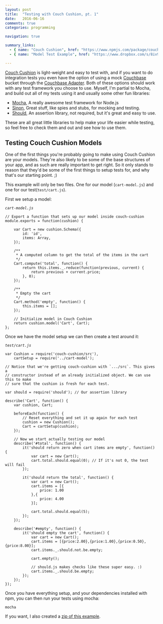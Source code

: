 ```yaml
---
layout: post
title:  "Testing with Couch Cushion, pt. 1"
date:   2016-06-16
comments: true
categories: programming

navigation: true

summary_links:
  - { name: "Couch Cushion", href: "https://www.npmjs.com/package/couch-cushion" }
  - { name: "Model Test Example", href: "https://www.dropbox.com/s/8iv9t0gksi1xkvi/cart-test.zip?dl=0" }

---
```


[Couch Cushion](https://www.npmjs.com/package/couch-cushion) is light-weight and
easy to test with, and if you want to do integration tests you even have the
option of using a mock [Couchbase](http://www.couchbase.com/) bucket through the
[Couchbase Adapter](https://www.npmjs.com/package/cushion-adapter-couchbase).
Both of these options should work with any test framework you choose to use.
Myself, I'm partial to Mocha, and build out all of my tests using it and usually
some other fun libraries:

* [Mocha](http://mochajs.org/), A really awesome test framework for Node.js
* [Sinon](http://sinonjs.org/), Great stuff, like spies and stubs, for mocking and testing.
* [Should](https://www.npmjs.com/package/should), An assertion library, not required, but it's great and easy to use.

These are all great little libraries to help make your life easier while testing,
so feel free to check them and out and see how to use them.


## Testing Couch Cushion Models

One of the first things you're probably going to make using Couch Cushion are
your models. They're also likely to be some of the base structures of your app,
and as such are really important to get right. So it only stands to reason that
they'd be some of the first things to setup tests for, and why that's our
starting point. ;)

This example will only be two files. One for our model (`cart-model.js`) and one
for our test(`test/cart.js`).

First we setup a model:

*`cart-model.js`*
```
// Export a function that sets up our model inside couch-cushion
module.exports = function(cushion) {

    var Cart = new cushion.Schema({
        id: 'id',
        items: Array,
    });

    /**
     * A computed column to get the total of the items in the cart
     */
    Cart.compute('total', function() {
        return this.items._.reduce(function(previous, current) {
            return previous + current.price;
        }, 0);
    });

    /**
     * Empty the cart
     */
    Cart.method('empty', function() {
        this.items = [];
    });

    // Initialize model in Couch Cushion
    return cushion.model('Cart', Cart);
};
```

Once we have the model setup we can then create a test around it:

*`test/cart.js`*
```
var Cushion = require('couch-cushion/src'),
    cartSetup = require('../cart-model');

// Notice that we're getting couch-cushion with `.../src`. This gives a
// constructor instead of an already initialized object. We can use this to make
// sure that the cushion is fresh for each test.

var should = require('should'); // Our assertion library

describe('Cart', function() {
    var cushion, Cart;

    beforeEach(function() {
        // Reset everything and set it up again for each test
        cushion = new Cushion();
        Cart = cartSetup(cushion);
    });

    // Now we start actually testing our model
    describe('#total', function() {
        it('should return zero when cart items are empty', function() {
            var cart = new Cart();
            cart.total.should.equal(0); // If it's not 0, the test will fail
        });

        it('should return the total', function() {
            var cart = new Cart();
            cart.items = [{
                price: 1.00
            },{
                price: 4.00
            }];

            cart.total.should.equal(5);
        });
    });

    describe('#empty', function() {
        it('should empty the cart', function() {
            var cart = new Cart();
            cart.items = [{price:2.00},{price:1.00},{price:0.50},{price:8.00}];
            cart.items._.should.not.be.empty;

            cart.empty();

            // should.js makes checks like these super easy. :)
            cart.items._.should.be.empty;
        });
    });
});
```

Once you have everything setup, and your dependencies installed with npm, you
can then run your tests using mocha:

```
mocha
```

If you want, I also created a [zip of this example](https://www.dropbox.com/s/8iv9t0gksi1xkvi/cart-test.zip?dl=0).
